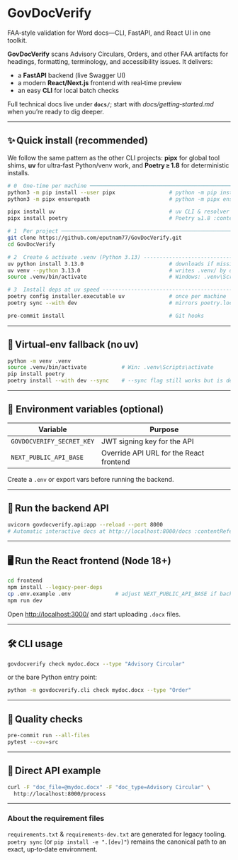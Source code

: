 # GovDocVerify

FAA‑style validation for Word docs—CLI, FastAPI, and React UI in one toolkit.

**GovDocVerify** scans Advisory Circulars, Orders, and other FAA artifacts for headings, formatting, terminology, and accessibility issues. It delivers:

* a **FastAPI** backend (live Swagger UI)
* a modern **React/Next.js** frontend with real‑time preview
* an easy **CLI** for local batch checks

Full technical docs live under **`docs/`**; start with *docs/getting‑started.md* when you’re ready to dig deeper.

---

## ✨ Quick install (recommended)

We follow the same pattern as the other CLI projects: **pipx** for global tool shims, **uv** for ultra‑fast Python/venv work, and **Poetry ≥ 1.8** for deterministic installs.

```bash
# 0  One‑time per machine ───────────────────────────────────────────────
python3 -m pip install --user pipx                 # python -m pip install --user pipx
python3 -m pipx ensurepath                         # python -m pipx ensurepath (restart shell if PATH changed)

pipx install uv                                    # uv CLI & resolver :contentReference[oaicite:0]{index=0}
pipx install poetry                                # Poetry ≥1.8 :contentReference[oaicite:1]{index=1}

# 1  Per project ────────────────────────────────────────────────────────
git clone https://github.com/eputnam77/GovDocVerify.git
cd GovDocVerify

# 2  Create & activate .venv (Python 3.13) ------------------------------
uv python install 3.13.0                           # downloads if missing :contentReference[oaicite:2]{index=2}
uv venv --python 3.13.0                            # writes .venv/ by default
source .venv/bin/activate                          # Windows: .venv\Scripts\activate

# 3  Install deps at uv speed ------------------------------------------------
poetry config installer.executable uv              # once per machine
poetry sync --with dev                             # mirrors poetry.lock + dev deps  :contentReference[oaicite:3]{index=3}

pre-commit install                                 # Git hooks
```

---

## 🐍 Virtual‑env fallback (no uv)

```bash
python -m venv .venv
source .venv/bin/activate           # Win: .venv\Scripts\activate
pip install poetry
poetry install --with dev --sync    # --sync flag still works but is deprecated :contentReference[oaicite:4]{index=4}
```

---

## 🔑 Environment variables (optional)

| Variable                  | Purpose                                 |
| ------------------------- | --------------------------------------- |
| `GOVDOCVERIFY_SECRET_KEY` | JWT signing key for the API             |
| `NEXT_PUBLIC_API_BASE`    | Override API URL for the React frontend |

Create a `.env` or export vars before running the backend.

---

## 🚀 Run the backend API

```bash
uvicorn govdocverify.api:app --reload --port 8000
# Automatic interactive docs at http://localhost:8000/docs :contentReference[oaicite:5]{index=5}
```

---

## 🖥️ Run the React frontend (Node 18+)

```bash
cd frontend
npm install --legacy-peer-deps
cp .env.example .env              # adjust NEXT_PUBLIC_API_BASE if backend separate
npm run dev
```

Open [http://localhost:3000/](http://localhost:3000/) and start uploading `.docx` files.

---

## 🛠️ CLI usage

```bash
govdocverify check mydoc.docx --type "Advisory Circular"
```

or the bare Python entry point:

```bash
python -m govdocverify.cli check mydoc.docx --type "Order"
```

---

## 🧪 Quality checks

```bash
pre-commit run --all-files
pytest --cov=src
```

---

## 📡 Direct API example

```bash
curl -F "doc_file=@mydoc.docx" -F "doc_type=Advisory Circular" \
  http://localhost:8000/process
```

---

### About the requirement files

`requirements.txt` & `requirements‑dev.txt` are generated for legacy tooling. `poetry sync` (or `pip install -e ".[dev]"`) remains the canonical path to an exact, up‑to‑date environment.
